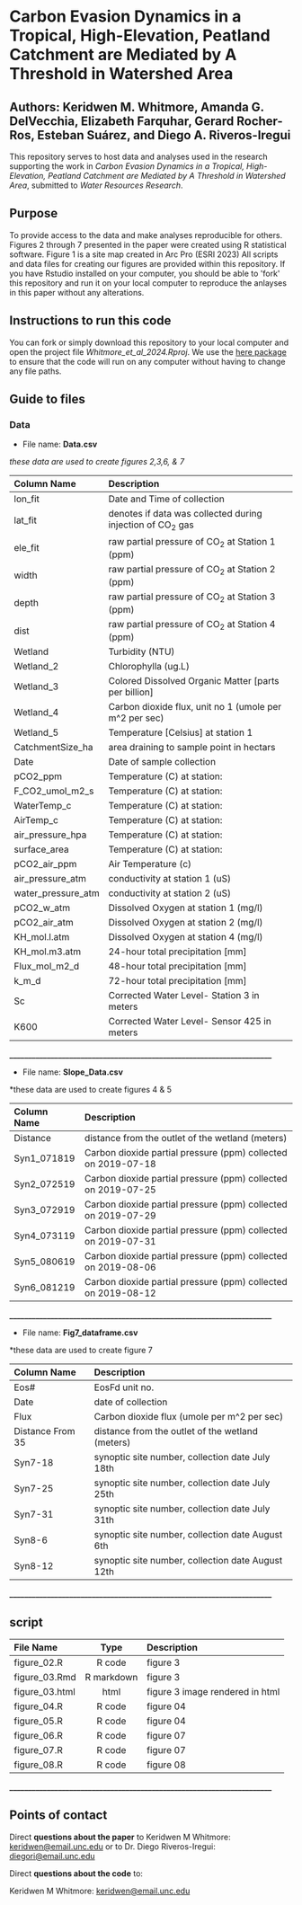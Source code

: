# Carbon Evasion Dynamics in a Tropical, High-Elevation, Peatland Catchment are Mediated by A Threshold in Watershed Area

## Authors: Keridwen M. Whitmore, Amanda G. DelVecchia, Elizabeth Farquhar, Gerard Rocher-Ros, Esteban Suárez, and Diego A. Riveros-Iregui


This repository serves to host data and analyses used in the research supporting the work in *Carbon Evasion Dynamics in a Tropical, High-Elevation, Peatland Catchment are Mediated by A Threshold in Watershed Area*, submitted to *Water Resources Research*.

## Purpose  
  To provide access to the data and make analyses reproducible for others. Figures 2 through 7 presented in the paper were created using R statistical software. Figure 1 is a site map created in Arc Pro (ESRI 2023) All scripts and data files for creating our figures are provided within this repository. If you have Rstudio installed on your computer, you should be able to 'fork' this repository and run it on your local computer to reproduce the anlayses in this paper without any alterations.
  
## Instructions to run this code
You can fork or simply download this repository to your local computer and open the project file *Whitmore_et_al_2024.Rproj*. We use the [here package](https://github.com/jennybc/here_here) to ensure that the code will run on any computer without having to change any file paths. 
  
## Guide to files  

### Data

- File name: **Data.csv**

*these data are used to create figures 2,3,6, & 7*

| Column Name | Description |
| :--- | :---------- |
| lon_fit | Date and Time of collection |
| lat_fit | denotes if data was collected during injection of CO<sub>2</sub> gas  |
| ele_fit | raw partial pressure of CO<sub>2</sub> at Station 1 (ppm)  |
| width | raw partial pressure of CO<sub>2</sub> at Station 2 (ppm)  |
| depth | raw partial pressure of CO<sub>2</sub> at Station 3 (ppm)  |
| dist | raw partial pressure of CO<sub>2</sub> at Station 4 (ppm)  |
| Wetland | Turbidity (NTU)  |
| Wetland_2 | Chlorophylla (ug.L)  |
| Wetland_3 | Colored Dissolved Organic Matter [parts per billion] |
| Wetland_4 | Carbon dioxide flux, unit no 1 (umole per m^2 per sec)  |
| Wetland_5 | Temperature [Celsius] at station 1 |
| CatchmentSize_ha | area draining to sample point in hectars  |
| Date | Date of sample collection |
| pCO2_ppm | Temperature (C) at station:  |
| F_CO2_umol_m2_s | Temperature (C) at station:  |
| WaterTemp_c | Temperature (C) at station:  |
| AirTemp_c | Temperature (C) at station:  |
| air_pressure_hpa | Temperature (C) at station:  |
| surface_area | Temperature (C) at station:  |
| pCO2_air_ppm | Air Temperature (c)  |
| air_pressure_atm | conductivity at station 1 (uS) |
| water_pressure_atm | conductivity at station 2 (uS) |
| pCO2_w_atm | Dissolved Oxygen at station 1 (mg/l)  |
| pCO2_air_atm |  Dissolved Oxygen at station 2 (mg/l) |
| KH_mol.l.atm |  Dissolved Oxygen at station 4 (mg/l) |
| KH_mol.m3.atm | 24-hour total precipitation [mm]  |
| Flux_mol_m2_d | 48-hour total precipitation [mm] |
| k_m_d | 72-hour total precipitation [mm]  |
| Sc | Corrected Water Level- Station 3  in meters |
| K600 | Corrected Water Level- Sensor 425 in meters |


<strong>______________________________________________________________________</strong>

- File name: **Slope_Data.csv**

*these data are used to create figures 4 & 5
  
  | Column Name | Description |
  | :--- | :---------- |
  | Distance | distance from the outlet of the wetland (meters) |
  | Syn1_071819 | Carbon dioxide partial pressure (ppm) collected on 2019-07-18 |
  | Syn2_072519 | Carbon dioxide partial pressure (ppm) collected on 2019-07-25  |
  | Syn3_072919 | Carbon dioxide partial pressure (ppm) collected on 2019-07-29  |
  | Syn4_073119 | Carbon dioxide partial pressure (ppm) collected on 2019-07-31  |
  | Syn5_080619 | Carbon dioxide partial pressure (ppm) collected on 2019-08-06  |
  | Syn6_081219 | Carbon dioxide partial pressure (ppm) collected on 2019-08-12 |
  
<strong>______________________________________________________________________</strong>

- File name: **Fig7_dataframe.csv**

*these data are used to create figure 7
  
  | Column Name | Description |
  | :--- | :---------- |
  | Eos# | EosFd unit no. |
  | Date | date of collection |
  | Flux | Carbon dioxide flux (umole per m^2 per sec) |
  | Distance From 35 | distance from the outlet of the wetland (meters) | 
  | Syn7-18 | synoptic site number, collection date July 18th | 
  | Syn7-25 | synoptic site number, collection date July 25th | 
  | Syn7-31 | synoptic site number, collection date July 31th | 
  | Syn8-6 | synoptic site number, collection date August 6th | 
  | Syn8-12 | synoptic site number, collection date August 12th | 

<strong>______________________________________________________________________</strong>
  
## script

| File Name | Type | Description |
| :------- | :--: |:---------- |
| figure_02.R | R code | figure 3 |
| figure_03.Rmd	| R markdown | figure 3 |
| figure_03.html | html | figure 3 image rendered in html |
| figure_04.R |	R code | figure 04 |
| figure_05.R |	R code | figure 04 | 
| figure_06.R |	R code | figure 07 |
| figure_07.R |	R code | figure 07 |
| figure_08.R |	R code | figure 08 |

<strong>______________________________________________________________________</strong>
  
## Points of contact  

Direct **questions about the paper** to Keridwen M Whitmore: <keridwen@email.unc.edu> or to Dr. Diego Riveros-Iregui: <diegori@email.unc.edu>

Direct **questions about the code** to:

Keridwen M Whitmore: <keridwen@email.unc.edu> 

